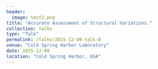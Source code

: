 ```yaml
---
header:
  image: test2.png
title: "Accurate Assessment of Structural Variations."
collection: talks
type: "Talk"
permalink: /talks/2015-12-09-talk-8
venue: "Cold Spring Harbor Laboratory"
date: 2015-12-09
location: "Cold Spring Harbor, USA"
---
```


